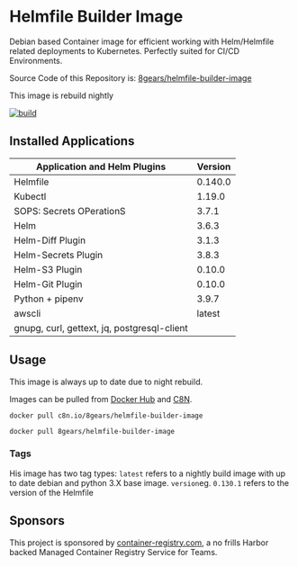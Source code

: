 # Helmfile Builder Image

Debian based Container image for efficient working with Helm/Helmfile related deployments to Kubernetes. 
Perfectly suited for CI/CD Environments.  

Source Code of this Repository is: [8gears/helmfile-builder-image](https://github.com/8gears/helmfile-builder-image/)

This image is rebuild nightly

[![build](https://github.com/8gears/helmfile-builder-image/actions/workflows/build.yaml/badge.svg)](https://github.com/8gears/helmfile-builder-image/actions/workflows/build.yaml)

## Installed Applications

| Application and Helm Plugins                | Version |
| ------------------------------------------- | ------- |
| Helmfile                                    | 0.140.0 |
| Kubectl                                     | 1.19.0  |
| SOPS: Secrets OPerationS                    | 3.7.1   |
| Helm                                        | 3.6.3   |
| Helm-Diff Plugin                            | 3.1.3   |
| Helm-Secrets Plugin                         | 3.8.3   |
| Helm-S3 Plugin                              | 0.10.0   |
| Helm-Git Plugin                             | 0.10.0   |
| Python  + pipenv                            | 3.9.7   |
| awscli                                      | latest  |
| gnupg, curl, gettext, jq, postgresql-client |         |

## Usage

This image is always up to date due to night rebuild. 

Images can be pulled from [Docker Hub](https://hub.docker.com/repository/docker/8gears/helmfile-builder-image) and [C8N](https://c8n.io/harbor/projects/9/repositories/helmfile-builder-image).


```shell script
docker pull c8n.io/8gears/helmfile-builder-image
```

```shell script
docker pull 8gears/helmfile-builder-image
```

### Tags

His image has two tag types:
 `latest` refers to a nightly build image with up to date debian and python 3.X base image.
 `version`eg. `0.130.1` refers to the version of the Helmfile  


## Sponsors

This project is sponsored by [container-registry.com](https://container-registry.com/), a no frills Harbor backed Managed Container Registry Service for Teams.
